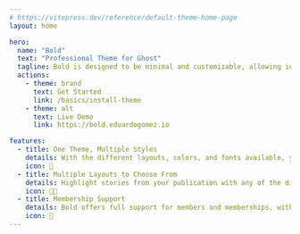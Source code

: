 ```yaml
---
# https://vitepress.dev/reference/default-theme-home-page
layout: home

hero:
  name: "Bold"
  text: "Professional Theme for Ghost"
  tagline: Bold is designed to be minimal and customizable, allowing individuals to create a sleek and modern online presence.
  actions:
    - theme: brand
      text: Get Started
      link: /basics/install-theme
    - theme: alt
      text: Live Demo
      link: https://bold.eduardogomez.io

features:
  - title: One Theme, Multiple Styles
    details: With the different layouts, colors, and fonts available, you can make the homepage of your publication look just the way you want.
    icon: 🏡
  - title: Multiple Layouts to Choose From
    details: Highlight stories from your publication with any of the different layouts available, from a conservative design to a more interesting and attractive layout.
    icon: 💅🏻
  - title: Membership Support
    details: Bold offers full support for members and memberships, with this theme you can turn your audience into a business.
    icon: 👥
---
```


